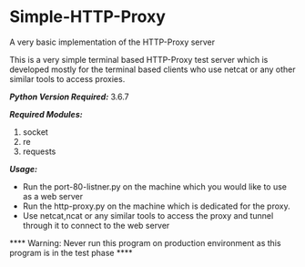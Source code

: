 # Simple-HTTP-Proxy
A very basic implementation of the HTTP-Proxy server

This is a very simple terminal based HTTP-Proxy test server which is developed mostly for the terminal based clients who use netcat or any other similar tools to access proxies.

***Python Version Required:*** 3.6.7

***Required Modules:***
  1. socket
  2. re
  3. requests
  
***Usage:***
  * Run the port-80-listner.py on the machine which you would like to use as a web server
  * Run the http-proxy.py on the machine which is dedicated for the proxy.
  * Use netcat,ncat or any similar tools to access the proxy and tunnel through it to connect to the web server
  
**** Warning: Never run this program on production environment as this program is in the test phase ****
